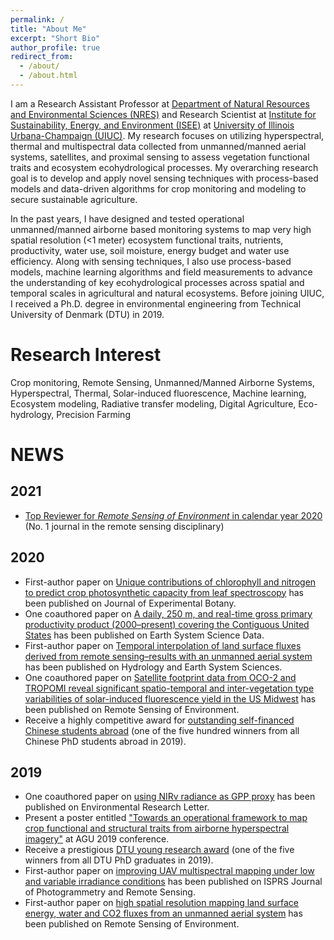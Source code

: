 ```yaml
---
permalink: /
title: "About Me"
excerpt: "Short Bio"
author_profile: true
redirect_from: 
  - /about/
  - /about.html
---
```


I am a Research Assistant Professor at [Department of Natural Resources and Environmental Sciences (NRES)](https://nres.illinois.edu/) and Research Scientist at [Institute for Sustainability, Energy, and Environment (ISEE)](https://sustainability.illinois.edu/) at [University of Illinois Urbana-Champaign (UIUC)](https://illinois.edu/). My research focuses on utilizing hyperspectral, thermal and multispectral data collected from unmanned/manned aerial systems, satellites, and proximal sensing to assess vegetation functional traits and ecosystem ecohydrological processes. My overarching research goal is to develop and apply novel sensing techniques with process-based models and data-driven algorithms for crop monitoring and modeling to secure sustainable agriculture.

In the past years, I have designed and tested operational unmanned/manned airborne based monitoring systems to map very high spatial resolution (<1 meter) ecosystem functional traits, nutrients, productivity, water use, soil moisture, energy budget and water use efficiency. Along with sensing techniques, I also use process-based models, machine learning algorithms and field measurements to advance the understanding of key ecohydrological processes across spatial and temporal scales in agricultural and natural ecosystems. Before joining UIUC, I received a Ph.D. degree in environmental engineering from Technical University of Denmark (DTU) in 2019.

# Research Interest
Crop monitoring, Remote Sensing, Unmanned/Manned Airborne Systems, Hyperspectral, Thermal, Solar-induced fluorescence, Machine learning, Ecosystem modeling, Radiative transfer modeling, Digital Agriculture, Eco-hydrology, Precision Farming

# NEWS
## 2021
+ [Top Reviewer for *Remote Sensing of Environment* in calendar year 2020](https://www.journals.elsevier.com/remote-sensing-of-environment/news/appreciation-for-the-reviewers-of-rse-for-the-calendar-year) (No. 1 journal in the remote sensing disciplinary)

## 2020
+ First-author paper on [Unique contributions of chlorophyll and nitrogen to predict crop photosynthetic capacity from leaf spectroscopy](https://academic.oup.com/jxb/article/72/2/341/5906627) has been published on Journal of Experimental Botany.
+ One coauthored paper on [A daily, 250 m, and real-time gross primary productivity product (2000–present) covering the Contiguous United States](https://essd.copernicus.org/articles/13/281/2021/essd-13-281-2021-discussion.html) has been published on Earth System Science Data.
+ First-author paper on [Temporal interpolation of land surface fluxes derived from remote sensing–results with an unmanned aerial system](https://hess.copernicus.org/articles/24/3643/2020/) has been published on Hydrology and Earth System Sciences.
+ One coauthored paper on [Satellite footprint data from OCO-2 and TROPOMI reveal significant spatio-temporal and inter-vegetation type variabilities of solar-induced fluorescence yield in the US Midwest](https://www.sciencedirect.com/science/article/abs/pii/S0034425720300985) has been published on Remote Sensing of Environment.
+ Receive a highly competitive award for [outstanding self-financed Chinese students abroad](https://en.wikipedia.org/wiki/Chinese_government_award_for_outstanding_self_finance_students_abroad) (one of the five hundred winners from all Chinese PhD students abroad in 2019).

## 2019
+ One coauthored paper on [using NIRv radiance as GPP proxy](https://iopscience.iop.org/article/10.1088/1748-9326/ab65cc/meta) has been published on Environmental Research Letter.
+ Present a poster entitled ["Towards an operational framework to map crop functional and structural traits from airborne hyperspectral imagery"](https://agu.confex.com/agu/fm19/meetingapp.cgi/Paper/512991) at AGU 2019 conference.
+ Receive a prestigious [DTU young research award](https://www.env.dtu.dk/english/about/news/nyhed?id=5339E508-C910-4184-A945-F4173979F03C) (one of the five winners from all DTU PhD graduates in 2019).
+ First-author paper on [improving UAV multispectral mapping under low and variable irradiance conditions](https://www.sciencedirect.com/science/article/abs/pii/S0924271619301583) has been published on ISPRS Journal of Photogrammetry and Remote Sensing.
+ First-author paper on [high spatial resolution mapping land surface energy, water and CO2 fluxes from an unmanned aerial system](https://www.sciencedirect.com/science/article/abs/pii/S0034425719301312) has been published on Remote Sensing of Environment.
